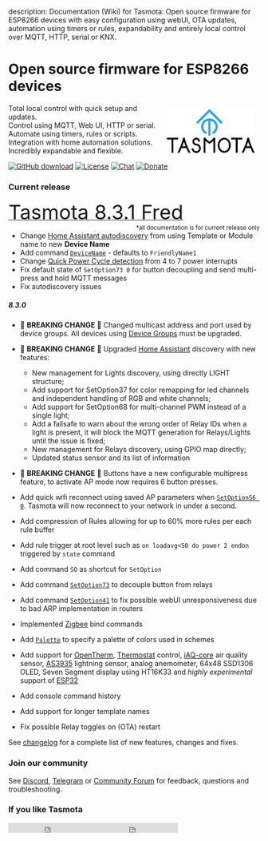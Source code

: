 description: Documentation (Wiki) for Tasmota: Open source firmware for ESP8266 devices with easy configuration using webUI, OTA updates, automation using timers or rules, expandability and entirely local control over MQTT, HTTP, serial or KNX.

# Open source firmware for ESP8266 devices

<img style="margin: 10px 10px; float:right; width:35%" src="_media/frontlogo.svg" alt="Tasmota Logo"></img>
Total local control with quick setup and updates.    
Control using MQTT, Web UI, HTTP or serial.    
Automate using timers, rules or scripts.    
Integration with home automation solutions.    
Incredibly expandable and flexible.     

[![GitHub download](https://img.shields.io/github/downloads/arendst/Tasmota/total.svg?style=flat-square&color=green)](https://github.com/arendst/Tasmota/releases/latest)
[![License](https://img.shields.io/github/license/arendst/Tasmota.svg?style=flat-square)](https://github.com/arendst/Tasmota/blob/development/LICENSE.txt)
[![Chat](https://img.shields.io/discord/479389167382691863.svg?style=flat-square&color=blueviolet)](https://discord.gg/Ks2Kzd4)
[![Donate](https://img.shields.io/badge/donate-PayPal-blue.svg?style=flat-square)](https://paypal.me/tasmota)

### Current release 
<a href="https://github.com/arendst/Tasmota/releases/tag/v8.3.1"><span style="font-size:40px;">Tasmota 8.3.1 Fred</span></a><small><span style="float:right">\*all documentation is for current release only</small></span><br>

- Change [Home Assistant autodiscovery](Home-Assistant#automatic-discovery) from using Template or Module name to new **Device Name**
- Add command [``DeviceName``](Commands.md#devicename) - defaults to `FriendlyName1`
- Change [Quick Power Cycle detection](Device-Recovery#fast-power-cycle-device-recovery) from 4 to 7 power interrupts
- Fix default state of ``SetOption73 0`` for button decoupling and send multi-press and hold MQTT messages
- Fix autodiscovery issues

##### 8.3.0

- :rotating_light: **BREAKING CHANGE** :rotating_light: 
Changed multicast address and port used by device groups. All devices using [Device Groups](Device-Groups.md) must be upgraded. 
- :rotating_light: **BREAKING CHANGE** :rotating_light: Upgraded [Home Assistant](Home-Assistant.md) discovery with new features: 
    - New management for Lights discovery, using directly LIGHT structure;
    - Add support for SetOption37 for color remapping for led channels and independent handling of RGB and white channels;
    - Add support for SetOption68 for multi-channel PWM instead of a single light;
    - Add a failsafe to warn about the wrong order of Relay IDs when a light is present, it will block the MQTT generation for Relays/Lights until the issue is fixed;
    - New management for Relays discovery, using GPIO map directly;
    - Updated status sensor and its list of information
- :rotating_light: **BREAKING CHANGE** :rotating_light:  Buttons have a new configurable multipress feature, to activate AP mode now requires 6 button presses.

- Add quick wifi reconnect using saved AP parameters when [`SetOption56 0`](Commands.md#setoption56). Tasmota will now reconnect to your network in under a second.
- Add compression of Rules allowing for up to 60% more rules per each rule buffer
- Add rule trigger at root level such as `on loadavg<50 do power 2 endon` triggered by `state` command
- Add command `SO` as shortcut for `SetOption`
- Add command [`SetOption73`](Commands.md#setoption73) to decouple button from relays
- Add command [`SetOption41`](Commands.md#setoption41) to fix possible webUI unresponsiveness due to bad ARP implementation in routers
- Implemented [Zigbee](Zigbee.md#zigbee-binding) bind commands
- Add [`Palette`](Commands.md#palette) to specify a palette of colors used in schemes
- Add support for [OpenTherm](OpenTherm), [Thermostat](Commands.md#thermostat) control, [iAQ-core](IAQ.md) air quality sensor, [AS3935](AS3935) lightning sensor, analog anemometer, 64x48 SSD1306 OLED, Seven Segment display using HT16K33 and _highly experimental_ support of [ESP32](ESP32.md)
- Add console command history
- Add support for longer template names
- Fix possible Relay toggles on (OTA) restart

See [changelog](changelog.md) for a complete list of new features, changes and fixes.

### Join our community
See [Discord](https://discord.gg/Ks2Kzd4), [Telegram](https://t.me/tasmota) or [Community Forum](https://groups.google.com/d/forum/sonoffusers) for feedback, questions and troubleshooting.

### If you like Tasmota
<iframe src="https://ghbtns.com/github-btn.html?user=arendst&repo=tasmota&type=star&count=true" frameborder="0" scrolling="0" width="170px" height="20px"></iframe><iframe src="https://ghbtns.com/github-btn.html?user=arendst&repo=tasmota&type=fork&count=true" frameborder="0" scrolling="0" width="170px" height="20px"></iframe> 
